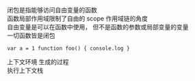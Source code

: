 闭包是指能够访问自由变量的函数<br>
函数局部作用域限制了自由的 scope 作用域链的角度<br>
自由变量是可以在函数中使用， 但不是函数的参数或局部变量的变量<br>
一切函数皆是闭包<br>

`
var a = 1
function foo() {
  console.log
}
`

上下文环境 生成的过程<br>
执行上下文栈